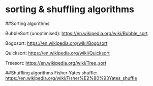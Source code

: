 # sorting & shuffling algorithms
##Sorting algorithms

BubbleSort (unoptimised):
https://en.wikipedia.org/wiki/Bubble_sort

Bogosort:
https://en.wikipedia.org/wiki/Bogosort

Quicksort:
https://en.wikipedia.org/wiki/Quicksort

Treesort:
https://en.wikipedia.org/wiki/Tree_sort

##Shuffling algorithms
Fisher-Yates shuffle:
https://en.wikipedia.org/wiki/Fisher%E2%80%93Yates_shuffle

